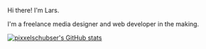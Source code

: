 Hi there! I'm Lars.

I'm a freelance media designer and web developer in the making.

[![pixxelschubser's GitHub stats](https://github-readme-stats.vercel.app/api?username=pixxelschubser&show_icons=true&theme=tokyonight)](https://github.com/pixxelschusber/github-readme-stats)
